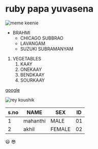 # ruby papa yuvasena
![meme keenie](https://encrypted-tbn0.gstatic.com/images?q=tbn:ANd9GcRIUiWyaPE1Ca-vsjLDOB5bBLhvKCLYSn9AgQ&usqp=CAU)
 
 * BRAHMI
    * CHICAGO SUBBRAO
    * LAVANGAM
    * SUZUKI SUBRAMANYAM
    
 1. VEGETABLES
    1. KAAY
    2. ONEKAAY
    3. BENDKAAY
    4. SOURKAAY

[google](nautil.us)


![rey koushik](https://i.ytimg.com/vi/PdVQ2Go7nHI/mqdefault.jpg)

s.no|NAME|SEX|ID
----|----|---|--
1|mahanthi|MALE|01
2|akhil|FEMALE|02

:smiley:
:sunglasses:
